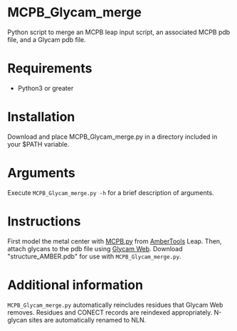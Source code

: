 # MCPB_Glycam_merge
Python script to merge an MCPB leap input script, an associated MCPB pdb file, and a Glycam pdb file.

# Requirements
* Python3 or greater

# Installation
Download and place MCPB_Glycam_merge.py in a directory included in your $PATH variable.

# Arguments
Execute `MCPB_Glycam_merge.py -h` for a brief description of arguments.

# Instructions
First model the metal center with [MCPB.py](https://pubs.acs.org/doi/abs/10.1021/acs.jcim.5b00674) from [AmberTools](https://ambermd.org/AmberTools.ph)  Leap.  Then, attach glycans to the pdb file using [Glycam Web](http://glycam.org/). Download "structure_AMBER.pdb" for use with `MCPB_Glycam_merge.py`.  

# Additional information
`MCPB_Glycam_merge.py` automatically reincludes residues that Glycam Web removes.  Residues and CONECT records are reindexed appropriately.  N-glycan sites are automatically renamed to NLN.

